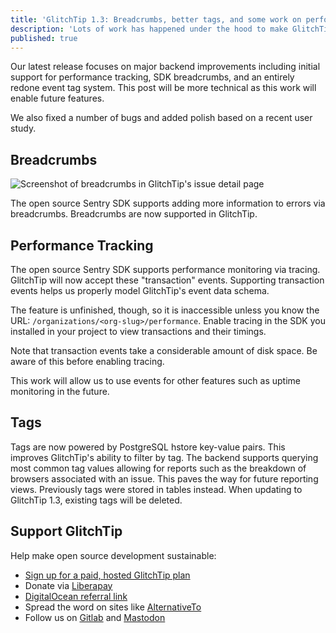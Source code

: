 ```yaml
---
title: 'GlitchTip 1.3: Breadcrumbs, better tags, and some work on performance monitoring'
description: 'Lots of work has happened under the hood to make GlitchTip even better.'
published: true
---
```


Our latest release focuses on major backend improvements including initial support for performance tracking, SDK breadcrumbs, and an entirely redone event tag system. This post will be more technical as this work will enable future features.

We also fixed a number of bugs and added polish based on a recent user study.

## Breadcrumbs

<div style="width: 600px; max-width: 100%; margin: 0 auto;">
    <picture>
        <source
            type="image/webp"
            srcset="
                /assets/blog-images/glitchtip-1-3/breadcrumbs@1x.webp,
                /assets/blog-images/glitchtip-1-3/breadcrumbs@2x.webp 2x,
                /assets/blog-images/glitchtip-1-3/breadcrumbs@3x.webp 3x,
            "
        />
        <img
            src="/assets/blog-images/glitchtip-1-3/breadcrumbs@1x.png"
            srcset="
                /assets/blog-images/glitchtip-1-3/breadcrumbs@1x.png,
                /assets/blog-images/glitchtip-1-3/breadcrumbs@2x.png 2x,
                /assets/blog-images/glitchtip-1-3/breadcrumbs@3x.png 3x,
            "
            loading="lazy"
            alt="Screenshot of breadcrumbs in GlitchTip's issue detail page"
        />
    </picture>
</div>

The open source Sentry SDK supports adding more information to errors via breadcrumbs. Breadcrumbs are now supported in GlitchTip.

## Performance Tracking

The open source Sentry SDK supports performance monitoring via tracing. GlitchTip will now accept these "transaction" events. Supporting transaction events helps us properly model GlitchTip's event data schema.

The feature is unfinished, though, so it is inaccessible unless you know the URL: `/organizations/<org-slug>/performance`. Enable tracing in the SDK you installed in your project to view transactions and their timings.

Note that transaction events take a considerable amount of disk space. Be aware of this before enabling tracing.

This work will allow us to use events for other features such as uptime monitoring in the future.

## Tags

Tags are now powered by PostgreSQL hstore key-value pairs. This improves GlitchTip's ability to filter by tag. The backend supports querying most common tag values allowing for reports such as the breakdown of browsers associated with an issue. This paves the way for future reporting views. Previously tags were stored in tables instead. When updating to GlitchTip 1.3, existing tags will be deleted.

## Support GlitchTip

Help make open source development sustainable:

- [Sign up for a paid, hosted GlitchTip plan](https://app.glitchtip.com/)
- Donate via [Liberapay](https://liberapay.com/GlitchTip/donate)
- [DigitalOcean referral link](https://m.do.co/c/7e90b8fb37f8)
- Spread the word on sites like [AlternativeTo](https://alternativeto.net/software/glitchtip/)
- Follow us on [Gitlab](https://gitlab.com/glitchtip/) and [Mastodon](https://mastodon.online/@glitchtip)
